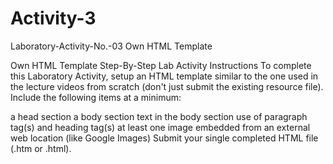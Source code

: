 # Activity-3

Laboratory-Activity-No.-03
Own HTML Template

Own HTML Template Step-By-Step Lab Activity Instructions To complete this Laboratory Activity, setup an HTML template similar to the one used in the lecture videos from scratch (don't just submit the existing resource file). Include the following items at a minimum:

a head section a body section text in the body section use of paragraph tag(s) and heading tag(s) at least one image embedded from an external web location (like Google Images) Submit your single completed HTML file (.htm or .html).
